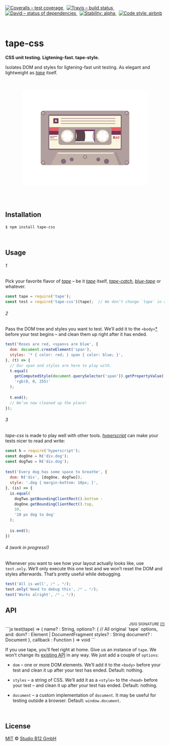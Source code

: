 [![Coveralls – test coverage
](https://img.shields.io/coveralls/studio-b12/tape-css.svg?style=flat-square)
](https://coveralls.io/r/studio-b12/tape-css)
 [![Travis – build status
](https://img.shields.io/travis/studio-b12/tape-css/master.svg?style=flat-square)
](https://travis-ci.org/studio-b12/tape-css)
 [![David – status of dependencies
](https://img.shields.io/david/studio-b12/tape-css.svg?style=flat-square)
](https://david-dm.org/studio-b12/tape-css)
 [![Stability: alpha
](https://github.com/studio-b12/tape-css/milestones/1.0)
](https://nodejs.org/api/documentation.html#documentation_stability_index)
 [![Code style: airbnb
](https://img.shields.io/badge/code%20style-airbnb-777777.svg?style=flat-square)
](https://github.com/airbnb/javascript)




<div                                                         id="/">&nbsp;</div>

tape-css
========

**CSS unit testing. Ligtening-fast. tape-style.**

Isolates DOM and styles for ligtening-fast unit testing. As elegant and lightweight as *[tape][]* itself.

[tape]:  https://www.npmjs.com/package/tape




<p align="center"><a
  title="Graphic by the great Justin Mezzell"
  href="http://justinmezzell.tumblr.com/post/91142673693"
  >
  <br/>
  <br/>
  <img
    src="Readme/Cassette.gif"
    width="400"
    height="300"
  />
  <br/>
  <br/>
</a></p>




<div                                             id="/installation">&nbsp;</div>

Installation
------------

```sh
$ npm install tape-css
```




<div                                                    id="/usage">&nbsp;</div>

Usage
-----

######  1

Pick your favorite flavor of *[tape][]* – be it *[tape][]* itself, *[tape-catch][]*, *[blue-tape][]* or whatever.

```js
const tape = require('tape');
const test = require('tape-css')(tape);  // We don’t change `tape` in any way.
```

[tape-catch]:  https://www.npmjs.com/package/tape-catch
[blue-tape]:   https://www.npmjs.com/package/blue-tape

######  2

Pass the DOM tree and styles you want to test. We’ll add it to the `<body>`[\*](https://github.com/studio-b12/tape-css/issues/1) before your test begins – and clean them up right after it has ended.

```js
test('Roses are red, <span>s are blue', {
  dom: document.createElement('span'),
  styles: '* { color: red; } span { color: blue; }',
}, (t) => {
  // Our span and styles are here to play with.
  t.equal(
    getComputedStyle(document.querySelector('span')).getPropertyValue('color'),
    'rgb(0, 0, 255)'
  );

  t.end();
  // We’ve now cleaned up the place!
});
```

######  3

*tape-css* is made to play well with other tools. *[hyperscript][]* can make your tests nicer to read and write:

```js
const h = require('hyperscript');
const dogOne = h('div.dog');
const dogTwo = h('div.dog');

test('Every dog has some space to breathe', {
  dom: h('div', [dogOne, dogTwo]),
  style: '.dog { margin-bottom: 10px; }',
}, (is) => {
  is.equal(
    dogTwo.getBoundingClientRect().bottom -
    dogOne.getBoundingClientRect().top,
    10,
    '10 px dog to dog'
  );

  is.end();
})
```

[hyperscript]:   https://www.npmjs.com/package/hyperscript

######  4 (work in progress!)

Whenever you want to see how your layout actually looks like, use `test.only`. We’ll only execute this one test and we won’t reset the DOM and styles afterwards. That’s pretty useful while debugging.

```js
test('All is well', /* … */);
test.only('Need to debug this', /* … */);
test('Works alright', /* … */);
```




API
---

<!-- @doxie.inject start -->
<!-- Don’t remove or change the comment above – that can break automatic updates. -->
<div align="right"><sub>JSIG SIGNATURE <a href="http://jsig.biz/">(?)</a></sub></div>
```js
test(tape) => (
  name?        : String,
  options?: {
    // All original `tape` options, and:
    dom?       : Element | DocumentFragment
    styles?    : String
    document?  : Document
  },
  callback     : Function
) => void
```

If you use tape, you’ll feel right at home. Give us an instance of `tape`.
We won’t change its [existing API][] in any way. We just add a couple
of `options`:

- `dom` – one or more DOM elements. We’ll add it to the `<body>`
  before your test and clean it up after your test has ended.
  Default: nothing.

- `styles` – a string of CSS. We’ll add it as a `<style>` to the `<head>`
  before your test – and clean it up after your test has ended.
  Default: nothing.

- `document` – a custom implementation of `document`. It may be useful
  for testing outside a browser. Default: `window.document`.

[existing API]:     https://github.com/substack/tape#methods
<!-- Don’t remove or change the comment below – that can break automatic updates. More info at <http://npm.im/doxie.inject>. -->
<!-- @doxie.inject end -->




<div                                                  id="/license">&nbsp;</div>

License
-------

[MIT][] © [Studio B12 GmbH][]

[MIT]:              ./License.md
[Studio B12 GmbH]:  http://studio-b12.de
